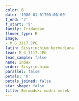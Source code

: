 ```yaml
---
color: B
date: '1900-01-01T00:00:00'
f_end: '7'
f_start: '5'
family: Iridaceae
flower_type: B
image:
- M_G_3117.JPG
latin: Sisyrinchium bermudiana
lead: M_G_3117.JPG
lead_sample: false
name: index
order: Sisyrinchium
parallel: false
petals: '6'
petals_joined: false
star_shape: false
title: Bermudski modri meček
---
```


